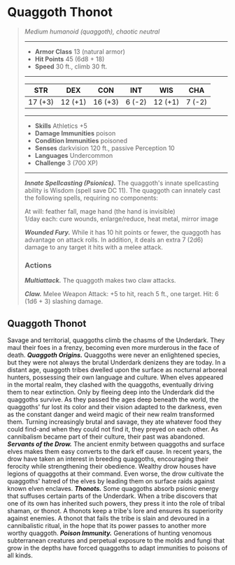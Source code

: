 # Quaggoth Thonot
>*Medium humanoid (quaggoth), chaotic neutral*
>___
>- **Armor Class** 13 (natural armor)
>- **Hit Points** 45 (6d8 + 18)
>- **Speed** 30 ft., climb 30 ft.
>___
>|STR|DEX|CON|INT|WIS|CHA|
>|:---:|:---:|:---:|:---:|:---:|:---:|
>|17 (+3)|12 (+1)|16 (+3)|6 (-2)|12 (+1)|7 (-2)|
>___
>- **Skills** Athletics +5
>- **Damage Immunities** poison
>- **Condition Immunities** poisoned
>- **Senses** darkvision 120 ft., passive Perception 10
>- **Languages** Undercommon
>- **Challenge** 3 (700 XP)
>___
>***Innate Spellcasting (Psionics).*** The quaggoth's innate spellcasting ability is Wisdom (spell save DC 11). The quaggoth can innately cast the following spells, requiring no components:  
>
>At will: feather fall, mage hand (the hand is invisible)  
>1/day each: cure wounds, enlarge/reduce, heat metal, mirror image  
>
>
>***Wounded Fury.*** While it has 10 hit points or fewer, the quaggoth has advantage on attack rolls. In addition, it deals an extra 7 (2d6) damage to any target it hits with a melee attack.  
>
>### Actions
>***Multiattack.*** The quaggoth makes two claw attacks.  
>
>***Claw.*** Melee Weapon Attack: +5 to hit, reach 5 ft., one target. Hit: 6 (1d6 + 3) slashing damage.
## Quaggoth Thonot
Savage and territorial, quaggoths climb the chasms of the Underdark. They maul their foes in a frenzy, becoming even more murderous in the face of death.
***Quaggoth Origins.*** Quaggoths were never an enlightened species, but they were not always the brutal Underdark denizens they are today. In a distant age, quaggoth tribes dwelled upon the surface as nocturnal arboreal hunters, possessing their own language and culture. When elves appeared in the mortal realm, they clashed with the quaggoths, eventually driving them to near extinction. Only by fleeing deep into the Underdark did the quaggoths survive.
As they passed the ages deep beneath the world, the quaggoths' fur lost its color and their vision adapted to the darkness, even as the constant danger and weird magic of their new realm transformed them. Turning increasingly brutal and savage, they ate whatever food they could find-and when they could not find it, they preyed on each other. As cannibalism became part of their culture, their past was abandoned.
***Servants of the Drow.*** The ancient enmity between quaggoths and surface elves makes them easy converts to the dark elf cause. In recent years, the drow have taken an interest in breeding quaggoths, encouraging their ferocity while strengthening their obedience. Wealthy drow houses have legions of quaggoths at their command. Even worse, the drow cultivate the quaggoths' hatred of the elves by leading them on surface raids against known elven enclaves.
***Thonots.*** Some quaggoths absorb psionic energy that suffuses certain parts of the Underdark. When a tribe discovers that one of its own has inherited such powers, they press it into the role of tribal shaman, or thonot.
A thonots keep a tribe's lore and ensures its superiority against enemies. A thonot that fails the tribe is slain and devoured in a cannibalistic ritual, in the hope that its power passes to another more worthy quaggoth.
***Poison Immunity.*** Generations of hunting venomous subterranean creatures and perpetual exposure to the molds and fungi that grow in the depths have forced quaggoths to adapt immunities to poisons of all kinds.